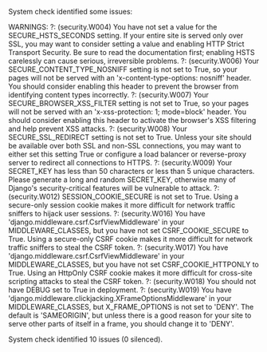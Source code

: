 System check identified some issues:

WARNINGS:
?: (security.W004) You have not set a value for the SECURE_HSTS_SECONDS setting. If your entire site is served only over SSL, you may want to consider setting a value and enabling HTTP Strict Transport Security. Be sure to read the documentation first; enabling HSTS carelessly can cause serious, irreversible problems.
?: (security.W006) Your SECURE_CONTENT_TYPE_NOSNIFF setting is not set to True, so your pages will not be served with an 'x-content-type-options: nosniff' header. You should consider enabling this header to prevent the browser from identifying content types incorrectly.
?: (security.W007) Your SECURE_BROWSER_XSS_FILTER setting is not set to True, so your pages will not be served with an 'x-xss-protection: 1; mode=block' header. You should consider enabling this header to activate the browser's XSS filtering and help prevent XSS attacks.
?: (security.W008) Your SECURE_SSL_REDIRECT setting is not set to True. Unless your site should be available over both SSL and non-SSL connections, you may want to either set this setting True or configure a load balancer or reverse-proxy server to redirect all connections to HTTPS.
?: (security.W009) Your SECRET_KEY has less than 50 characters or less than 5 unique characters. Please generate a long and random SECRET_KEY, otherwise many of Django's security-critical features will be vulnerable to attack.
?: (security.W012) SESSION_COOKIE_SECURE is not set to True. Using a secure-only session cookie makes it more difficult for network traffic sniffers to hijack user sessions.
?: (security.W016) You have 'django.middleware.csrf.CsrfViewMiddleware' in your MIDDLEWARE_CLASSES, but you have not set CSRF_COOKIE_SECURE to True. Using a secure-only CSRF cookie makes it more difficult for network traffic sniffers to steal the CSRF token.
?: (security.W017) You have 'django.middleware.csrf.CsrfViewMiddleware' in your MIDDLEWARE_CLASSES, but you have not set CSRF_COOKIE_HTTPONLY to True. Using an HttpOnly CSRF cookie makes it more difficult for cross-site scripting attacks to steal the CSRF token.
?: (security.W018) You should not have DEBUG set to True in deployment.
?: (security.W019) You have 'django.middleware.clickjacking.XFrameOptionsMiddleware' in your MIDDLEWARE_CLASSES, but X_FRAME_OPTIONS is not set to 'DENY'. The default is 'SAMEORIGIN', but unless there is a good reason for your site to serve other parts of itself in a frame, you should change it to 'DENY'.

System check identified 10 issues (0 silenced).
